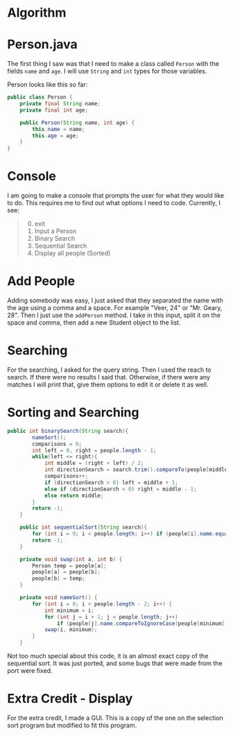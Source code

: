 # Algorithm

# Person.java

The first thing I saw was that I need to make a class called `Person` with the fields `name` and `age`. I will
use `String` and `int` types for those variables.

Person looks like this so far:

```java
public class Person {
    private final String name;
    private final int age;

    public Person(String name, int age) {
        this.name = name;
        this.age = age;
    }
}
```

# Console

I am going to make a console that prompts the user for what they would like to do. This requires me to find out what
options I need to code. Currently, I see:
> 0. exit
> 1. Input a Person
> 2. Binary Search
> 3. Sequential Search
> 4. Display all people (Sorted)
>

# Add People

Adding somebody was easy, I just asked that they separated the name with the age using a comma and a space. For
example "Veer, 24" or "Mr. Geary, 28". Then I just use the `addPerson` method. I take in this input, split it on the
space and comma, then add a new Student object to the list.

# Searching

For the searching, I asked for the query string. Then I used the reach to search. If there were no results I said that.
Otherwise, if there were any matches I will print that, give them options to edit it or delete it as well.

# Sorting and Searching

```java
public int binarySearch(String search){
        nameSort();
        comparisons = 0;
        int left = 0, right = people.length - 1;
        while(left <= right){
            int middle = (right + left) / 2;
            int directionSearch = search.trim().compareTo(people[middle].name);
            comparisons++;
            if (directionSearch > 0) left = middle + 1;
            else if (directionSearch < 0) right = middle - 1;
            else return middle;
        }
        return -1;
    }

    public int sequentialSort(String search){
        for (int i = 0; i < people.length; i++) if (people[i].name.equalsIgnoreCase(search.trim())) return i;
        return -1;
    }

    private void swap(int a, int b) {
        Person temp = people[a];
        people[a] = people[b];
        people[b] = temp;
    }

    private void nameSort() {
        for (int i = 0; i < people.length - 2; i++) {
            int minimum = i;
            for (int j = i + 1; j < people.length; j++)
                if (people[j].name.compareToIgnoreCase(people[minimum].name) < 0) minimum = j;
            swap(i, minimum);
        }
    }
```

Not too much special about this code, it is an almost exact copy of the sequential sort. It was just ported, and some
bugs that were made from the port were fixed.

# Extra Credit - Display

For the extra credit, I made a GUI. This is a copy of the one on the selection sort program but modified to fit this
program.